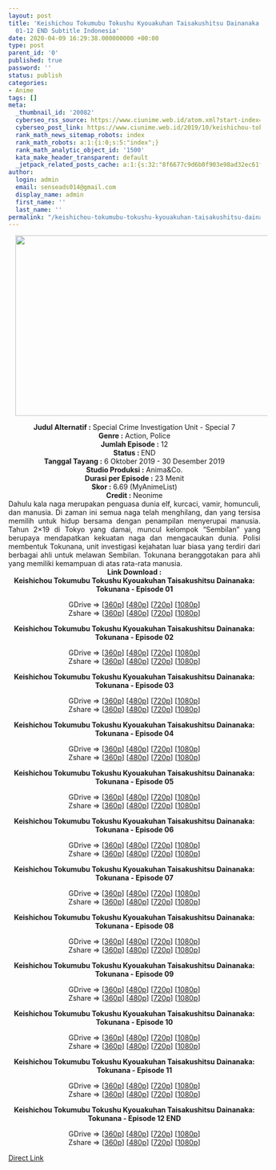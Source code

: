 ```yaml
---
layout: post
title: 'Keishichou Tokumubu Tokushu Kyouakuhan Taisakushitsu Dainanaka: Tokunana Episode
  01-12 END Subtitle Indonesia'
date: 2020-04-09 16:29:38.000000000 +00:00
type: post
parent_id: '0'
published: true
password: ''
status: publish
categories:
- Anime
tags: []
meta:
  _thumbnail_id: '20082'
  cyberseo_rss_source: https://www.ciunime.web.id/atom.xml?start-index=1351&max-results=150
  cyberseo_post_link: https://www.ciunime.web.id/2019/10/keishichou-tokumubu-tokushu-kyouakuhan.html
  rank_math_news_sitemap_robots: index
  rank_math_robots: a:1:{i:0;s:5:"index";}
  rank_math_analytic_object_id: '1500'
  kata_make_header_transparent: default
  _jetpack_related_posts_cache: a:1:{s:32:"8f6677c9d6b0f903e98ad32ec61f8deb";a:2:{s:7:"expires";i:1657399488;s:7:"payload";a:3:{i:0;a:1:{s:2:"id";i:27164;}i:1;a:1:{s:2:"id";i:27152;}i:2;a:1:{s:2:"id";i:27154;}}}}
author:
  login: admin
  email: senseads014@gmail.com
  display_name: admin
  first_name: ''
  last_name: ''
permalink: "/keishichou-tokumubu-tokushu-kyouakuhan-taisakushitsu-dainanaka-tokunana-episode-01-12-end-subtitle-indonesia/"
---
```

<div class="separator" style="clear: both; text-align: center;"><a href="https://1.bp.blogspot.com/--eoCospzcvU/XaFcDT3t9FI/AAAAAAAAdew/TZXrPB5a4X4AzKRS_yORLpz9D23qr72MwCLcBGAsYHQ/s1600/Keishichou%2BTokumubu%2BTokushu%2BKyouakuhan%2BTaisakushitsu%2BDainanaka%2B-%2BTokunana.jpg" imageanchor="1" style="margin-left: 1em; margin-right: 1em;"><img border="0" data-original-height="720" data-original-width="1280" height="360" src="{{ site.baseurl }}/assets/2020/04/Keishichou%2BTokumubu%2BTokushu%2BKyouakuhan%2BTaisakushitsu%2BDainanaka%2B-%2BTokunana.jpg" width="640" /></a></div>
<p>
<div style="text-align: center;"><b>Judul</b><b><b>&nbsp;Alternatif</b>&nbsp;:</b>&nbsp;Special Crime Investigation Unit - Special 7</div>
<div style="text-align: center;"><b>Genre :</b>&nbsp;Action, Police</div>
<div style="text-align: center;"><b>Jumlah Episode :</b>&nbsp;12<br /><b>Status :&nbsp;</b>END<br /><b>Tanggal Tayang :</b>&nbsp;6 Oktober 2019 - 30 Desember 2019<br /><b>Studio Produksi :</b>&nbsp;Anima&amp;Co.<br /><b>Durasi per Episode :</b>&nbsp;23 Menit</div>
<div style="text-align: center;"><b>Skor :</b>&nbsp;6.69 (MyAnimeList)<br /><b>Credit :</b>&nbsp;Neonime</div>
<div style="text-align: center;"></div>
<div style="text-align: justify;">Dahulu kala naga merupakan penguasa dunia elf, kurcaci, vamir, homunculi, dan manusia. Di zaman ini semua naga telah menghilang, dan yang tersisa memilih untuk hidup bersama dengan penampilan menyerupai manusia. Tahun 2×19 di Tokyo yang damai, muncul kelompok “Sembilan” yang berupaya mendapatkan kekuatan naga dan mengacaukan dunia. Polisi membentuk Tokunana, unit investigasi kejahatan luar biasa yang terdiri dari berbagai ahli untuk melawan Sembilan. Tokunana beranggotakan para ahli yang memiliki kemampuan di atas rata-rata manusia.</div>
<div style="text-align: justify;"></div>
<div style="text-align: justify;"></div>
<div style="text-align: center;"><b>Link Download :</b></div>
<div style="text-align: center;"><b>Keishichou Tokumubu Tokushu Kyouakuhan Taisakushitsu Dainanaka: Tokunana&nbsp;- Episode 01</b></p>
<div style="text-align: center;">GDrive =&gt; [<a href="https://drive.google.com/uc?export=download&amp;id=1AhkaeEfG1QS4_bF3eaE6ZPdJ_YoFsFZt" target="_blank" rel="noopener">360p</a>] [<a href="https://drive.google.com/uc?export=download&amp;id=1wrvF6_eNuc43mGA10A_veY2-RmNn3N7J" target="_blank" rel="noopener">480p</a>] [<a href="https://drive.google.com/uc?export=download&amp;id=1yyHwBgjLhAUt7lbPz7R8xulDJh79uFqw" target="_blank" rel="noopener">720p</a>]&nbsp;[<a href="https://drive.google.com/uc?id=1H9Sp6CqKaOaqz8tw83f-0JMCkSKODpto" target="_blank" rel="noopener">1080p</a>]<br />Zshare =&gt; [<a href="https://www51.zippyshare.com/v/AmNrO4Ff/file.html" target="_blank" rel="noopener">360p</a>] [<a href="https://www51.zippyshare.com/v/LtwWcuZK/file.html" target="_blank" rel="noopener">480p</a>] [<a href="https://www51.zippyshare.com/v/62Peo946/file.html" target="_blank" rel="noopener">720p</a>]&nbsp;[<a href="https://www67.zippyshare.com/v/2Qp91Fmw/file.html" target="_blank" rel="noopener">1080p</a>]</p>
<p><b>Keishichou Tokumubu Tokushu Kyouakuhan Taisakushitsu Dainanaka: Tokunana&nbsp;- Episode 02</b></p>
<p>GDrive =&gt; [<a href="https://drive.google.com/uc?id=1bqsmzGs8t_x24HyyJHWrJfc4KLVuRh5f" target="_blank" rel="noopener">360p</a>] [<a href="https://drive.google.com/uc?id=1PVtFwejep2AnBtRPACQLzK8GJiZwJh4z" target="_blank" rel="noopener">480p</a>] [<a href="https://drive.google.com/uc?id=1uAXFZju4-hlT-MColkHEfKq2TWIvtj6r" target="_blank" rel="noopener">720p</a>] [<a href="https://drive.google.com/uc?id=1LaH5d8x0FUYyc8BXU3g_UfoRomUD7fxv" target="_blank" rel="noopener">1080p</a>]<br />Zshare =&gt; [<a href="https://www91.zippyshare.com/v/9pxhhp23/file.html" target="_blank" rel="noopener">360p</a>] [<a href="https://www96.zippyshare.com/v/All0xMzJ/file.html" target="_blank" rel="noopener">480p</a>] [<a href="https://www98.zippyshare.com/v/7NVgOQ97/file.html" target="_blank" rel="noopener">720p</a>] [<a href="https://www39.zippyshare.com/v/TUOBLc1D/file.html" target="_blank" rel="noopener">1080p</a>]</p>
<p><b>Keishichou Tokumubu Tokushu Kyouakuhan Taisakushitsu Dainanaka: Tokunana&nbsp;- Episode 03</b></p>
<p>GDrive =&gt; [<a href="https://drive.google.com/uc?id=1uJEFlMb28rPj0Bt0CahMNSGhxwBaNoSA" target="_blank" rel="noopener">360p</a>] [<a href="https://drive.google.com/uc?id=15uYX8T8GHqAigjXHR_RQowxEZSOEMd-_" target="_blank" rel="noopener">480p</a>] [<a href="https://drive.google.com/uc?id=1y_E4jmeQmlSRp6ME-NHV_uFJUbEzJYpg" target="_blank" rel="noopener">720p</a>] [<a href="https://drive.google.com/uc?id=1NveZYW5ofdRBz0QkzZwmVW4-iiFlS_m3" target="_blank" rel="noopener">1080p</a>]<br />Zshare =&gt; [<a href="https://www65.zippyshare.com/v/H35OjGVB/file.html" target="_blank" rel="noopener">360p</a>] [<a href="https://www66.zippyshare.com/v/ejhbcKtu/file.html" target="_blank" rel="noopener">480p</a>] [<a href="https://www83.zippyshare.com/v/TngCSmG5/file.html" target="_blank" rel="noopener">720p</a>] [<a href="https://www100.zippyshare.com/v/kMtQzdEp/file.html" target="_blank" rel="noopener">1080p</a>]</p>
<p><b>Keishichou Tokumubu Tokushu Kyouakuhan Taisakushitsu Dainanaka: Tokunana&nbsp;- Episode 04</b></p>
<p>GDrive =&gt; [<a href="https://drive.google.com/uc?id=1Hv_Mhz5tP3AwoH4aT07GJpZt9mTRv0YY" target="_blank" rel="noopener">360p</a>] [<a href="https://drive.google.com/uc?id=1MeUBDDlH_KWcUC0PufI08krD-3qpAIW7" target="_blank" rel="noopener">480p</a>] [<a href="https://drive.google.com/uc?id=1ypcQ_BiRxNNpsNF-Fq7BcZCoMU58Y58Y" target="_blank" rel="noopener">720p</a>] [<a href="https://drive.google.com/uc?id=17ozn7W340LN2s6p6BpPIOAYOXRixBsi5" target="_blank" rel="noopener">1080p</a>]<br />Zshare =&gt; [<a href="https://www47.zippyshare.com/v/0wi17YqV/file.html" target="_blank" rel="noopener">360p</a>] [<a href="https://www119.zippyshare.com/v/FXTG09n8/file.html" target="_blank" rel="noopener">480p</a>] [<a href="https://www59.zippyshare.com/v/3QCnAqZo/file.html" target="_blank" rel="noopener">720p</a>] [<a href="https://www95.zippyshare.com/v/rdSUszZp/file.html" target="_blank" rel="noopener">1080p</a>]</p>
<p><b>Keishichou Tokumubu Tokushu Kyouakuhan Taisakushitsu Dainanaka: Tokunana&nbsp;- Episode 05</b></p>
<p>GDrive =&gt; [<a href="https://drive.google.com/uc?id=1zLN8GcLxuQo19pRKBrN9H8xyPGbXfCG2" target="_blank" rel="noopener">360p</a>] [<a href="https://drive.google.com/uc?id=1KBcoZSz3nB-b0wH_e5eTsJPrivuBB2dU" target="_blank" rel="noopener">480p</a>] [<a href="https://drive.google.com/uc?id=1PPRmgJB9Z5zzHO8soJjhsotsWWkiXrgS" target="_blank" rel="noopener">720p</a>] [<a href="https://drive.google.com/uc?id=1gGmDjHW7W4jNJd2nWz3BGuEq-qzdkyiQ" target="_blank" rel="noopener">1080p</a>]<br />Zshare =&gt; [<a href="https://www14.zippyshare.com/v/45w0HiuV/file.html" target="_blank" rel="noopener">360p</a>] [<a href="https://www12.zippyshare.com/v/LU4rz5kG/file.html" target="_blank" rel="noopener">480p</a>] [<a href="https://www18.zippyshare.com/v/0ZW6Hw35/file.html" target="_blank" rel="noopener">720p</a>] [<a href="https://www118.zippyshare.com/v/ieQ7zug1/file.html" target="_blank" rel="noopener">1080p</a>]</p>
<p><b>Keishichou Tokumubu Tokushu Kyouakuhan Taisakushitsu Dainanaka: Tokunana&nbsp;- Episode 06</b></p>
<p>GDrive =&gt; [<a href="https://drive.google.com/uc?export=download&amp;id=1nerHnDA8BYriRsUDrm5ZW1xdT6qjwruf" target="_blank" rel="noopener">360p</a>] [<a href="https://drive.google.com/uc?id=1dP6D1QSvvJH_6049l02A2zILU9MIH2EF" target="_blank" rel="noopener">480p</a>] [<a href="https://drive.google.com/uc?id=17Wudc7M-1PkHrz65zsEeucDntHbT1Yhe" target="_blank" rel="noopener">720p</a>] [<a href="https://drive.google.com/uc?id=1aEbWU_Fw4kt2K4Uelew9NNev-QgljaGE" target="_blank" rel="noopener">1080p</a>]<br />Zshare =&gt; [<a href="https://www1.zippyshare.com/v/8Qvwx0ke/file.html" target="_blank" rel="noopener">360p</a>] [<a href="https://www73.zippyshare.com/v/CunYZB6E/file.html" target="_blank" rel="noopener">480p</a>] [<a href="https://www90.zippyshare.com/v/7WEO7uxt/file.html" target="_blank" rel="noopener">720p</a>] [<a href="https://www13.zippyshare.com/v/UJabWB0v/file.html" target="_blank" rel="noopener">1080p</a>]</p>
<p><b>Keishichou Tokumubu Tokushu Kyouakuhan Taisakushitsu Dainanaka: Tokunana&nbsp;- Episode 07</b></p>
<p>GDrive =&gt; [<a href="https://drive.google.com/uc?export=download&amp;id=1_RSeaEYuLO0LEx_hEUGksHp-h35rV4Cl" target="_blank" rel="noopener">360p</a>] [<a href="https://drive.google.com/uc?id=1WKNpkXSFaCRmbLwUzSR2c_BUxvdQ6PG_" target="_blank" rel="noopener">480p</a>] [<a href="https://drive.google.com/uc?id=1YIs7HzNHuAUbcEwHATq3dITlJjwiJPPA" target="_blank" rel="noopener">720p</a>] [<a href="https://drive.google.com/uc?id=1m8Sm9hm4SciFzcH7lyWSqDSFAJWQ0nie" target="_blank" rel="noopener">1080p</a>]<br />Zshare =&gt; [<a href="https://www106.zippyshare.com/v/xqSotZ9j/file.html" target="_blank" rel="noopener">360p</a>] [<a href="https://www106.zippyshare.com/v/n8Qi4dMo/file.html" target="_blank" rel="noopener">480p</a>] [<a href="https://www100.zippyshare.com/v/YrllLnjy/file.html" target="_blank" rel="noopener">720p</a>] [<a href="https://www98.zippyshare.com/v/355P8CNi/file.html" target="_blank" rel="noopener">1080p</a>]</p>
<p><b>Keishichou Tokumubu Tokushu Kyouakuhan Taisakushitsu Dainanaka: Tokunana&nbsp;- Episode 08</b></p>
<p>GDrive =&gt; [<a href="https://drive.google.com/uc?id=1e1IxoL_01kHsUNi1ZwnDvH9Ni2oQKeiO" target="_blank" rel="noopener">360p</a>] [<a href="https://drive.google.com/uc?export=download&amp;id=15WipkwYrNUdd2aTAbjrRBZbLqbWyQmLV" target="_blank" rel="noopener">480p</a>] [<a href="https://drive.google.com/uc?export=download&amp;id=1_W_At7RX4Ozaym1AUZGl-76FIk7pEPYT" target="_blank" rel="noopener">720p</a>] [<a href="https://drive.google.com/uc?export=download&amp;id=1__WvcOukhcRKJAXGuo4eqqB5MObywGxI" target="_blank" rel="noopener">1080p</a>]<br />Zshare =&gt; [<a href="https://www69.zippyshare.com/v/RVYTr0O9/file.html" target="_blank" rel="noopener">360p</a>] [<a href="https://www1.zippyshare.com/v/pUja0GND/file.html" target="_blank" rel="noopener">480p</a>] [<a href="https://www76.zippyshare.com/v/RDPkRwZw/file.html" target="_blank" rel="noopener">720p</a>] [<a href="https://www8.zippyshare.com/v/Lkvjpgut/file.html" target="_blank" rel="noopener">1080p</a>]</p>
<p><b>Keishichou Tokumubu Tokushu Kyouakuhan Taisakushitsu Dainanaka: Tokunana&nbsp;- Episode 09</b></p>
<p>GDrive =&gt; [<a href="https://drive.google.com/uc?export=download&amp;id=13N7r8UOq3RZHBWG0X-i7kmjVyzCxlCnI" target="_blank" rel="noopener">360p</a>] [<a href="https://drive.google.com/uc?id=1gE9h2ELEkt9tMlzK0GsXwcmdnqZJU3BI" target="_blank" rel="noopener">480p</a>] [<a href="https://drive.google.com/uc?export=download&amp;id=1dMuGlU4edkxv5re5yWd1n5FLHMFX4M1c" target="_blank" rel="noopener">720p</a>] [<a href="https://drive.google.com/uc?export=download&amp;id=1RHjDDEK7Ta_4jxaib-DpzHxOJsqBZ4iO" target="_blank" rel="noopener">1080p</a>]<br />Zshare =&gt; [<a href="https://www26.zippyshare.com/v/DjTlUQxR/file.html" target="_blank" rel="noopener">360p</a>] [<a href="https://www82.zippyshare.com/v/ye8dcjAF/file.html" target="_blank" rel="noopener">480p</a>] [<a href="https://www95.zippyshare.com/v/XOP6ttCT/file.html" target="_blank" rel="noopener">720p</a>] [<a href="https://www110.zippyshare.com/v/L6OHQ0ZO/file.html" target="_blank" rel="noopener">1080p</a>]</p>
<p><b>Keishichou Tokumubu Tokushu Kyouakuhan Taisakushitsu Dainanaka: Tokunana&nbsp;- Episode 10</b></p>
<p>GDrive =&gt; [<a href="https://drive.google.com/uc?export=download&amp;id=1LgjbQHJEPfBO08wPXRw4ei_9dYOjVMpS" target="_blank" rel="noopener">360p</a>] [<a href="https://drive.google.com/uc?export=download&amp;id=17-Z9I4bP-tfMgAM-8g-9UfN27J3r_7TG" target="_blank" rel="noopener">480p</a>] [<a href="https://drive.google.com/uc?export=download&amp;id=1Wi9zXfgxXwvk6WmaIHwL_PXaalRqOSka" target="_blank" rel="noopener">720p</a>] [<a href="https://drive.google.com/uc?export=download&amp;id=1bXFiPRL7HWuleESoPuukK51HLYfjrqHa" target="_blank" rel="noopener">1080p</a>]<br />Zshare =&gt; [<a href="https://www118.zippyshare.com/v/yurPCWMO/file.html" target="_blank" rel="noopener">360p</a>] [<a href="https://www99.zippyshare.com/v/1XVGTwEN/file.html" target="_blank" rel="noopener">480p</a>] [<a href="https://www39.zippyshare.com/v/wMMiNtVc/file.html" target="_blank" rel="noopener">720p</a>] [<a href="https://www18.zippyshare.com/v/7JAWcw4W/file.html" target="_blank" rel="noopener">1080p</a>]</p>
<p><b>Keishichou Tokumubu Tokushu Kyouakuhan Taisakushitsu Dainanaka: Tokunana&nbsp;- Episode 11</b></p>
<p>GDrive =&gt; [<a href="https://drive.google.com/uc?export=download&amp;id=1eAido-W2vYlkxRjedxSHNlBbNLk3Ps0t" target="_blank" rel="noopener">360p</a>] [<a href="https://drive.google.com/uc?export=download&amp;id=1Tj-QIcd2OC0WSpfKiXPNqAj0rGshGldx" target="_blank" rel="noopener">480p</a>] [<a href="https://drive.google.com/uc?export=download&amp;id=1YAOhy3RPpBfpzpP7TYgw2gDJHxkP5I5O" target="_blank" rel="noopener">720p</a>] [<a href="https://drive.google.com/uc?export=download&amp;id=1F39KWgcSNv0IVmfdxCVfkqDkpHbr_Irj" target="_blank" rel="noopener">1080p</a>]<br />Zshare =&gt; [<a href="https://www84.zippyshare.com/v/E8kHllmD/file.html" target="_blank" rel="noopener">360p</a>] [<a href="https://www89.zippyshare.com/v/enu6p7mk/file.html" target="_blank" rel="noopener">480p</a>] [<a href="https://www2.zippyshare.com/v/WpTimyj9/file.html" target="_blank" rel="noopener">720p</a>] [<a href="https://www76.zippyshare.com/v/WKJkMo7c/file.html" target="_blank" rel="noopener">1080p</a>]</p>
<p><b>Keishichou Tokumubu Tokushu Kyouakuhan Taisakushitsu Dainanaka: Tokunana&nbsp;- Episode 12 END</b></p>
<p>GDrive =&gt; [<a href="https://drive.google.com/uc?export=download&amp;id=1ky7q2fatr5Ho9bc5ZxlNTICJCb-UdmdY" target="_blank" rel="noopener">360p</a>] [<a href="https://drive.google.com/uc?id=1dqOpCgrcXeb9OtAYS0gbCVNVxVCpyFVH" target="_blank" rel="noopener">480p</a>] [<a href="https://drive.google.com/uc?id=1h7jUOslq5nvZXPyKsKCNt5OrVTGhy6lm" target="_blank" rel="noopener">720p</a>] [<a href="https://drive.google.com/uc?id=1P4KjgS2PWkJQZXp89RAMxpJxpCllH_nT" target="_blank" rel="noopener">1080p</a>]<br />Zshare =&gt; [<a href="https://www59.zippyshare.com/v/Bf4gNcxI/file.html" target="_blank" rel="noopener">360p</a>] [<a href="https://www92.zippyshare.com/v/KXQPMyJ7/file.html" target="_blank" rel="noopener">480p</a>] [<a href="https://www69.zippyshare.com/v/nUepFb87/file.html" target="_blank" rel="noopener">720p</a>] [<a href="https://www62.zippyshare.com/v/9rl132pj/file.html" target="_blank" rel="noopener">1080p</a>]</div>
</div>
<link rel="stylesheet" href="https://cdnjs.cloudflare.com/ajax/libs/font-awesome/4.7.0/css/font-awesome.min.css" />
<div class="divbtn"> <a href="https://handymansurrender.com/fihup8buzv?key=94550f7ce39444073321dde3b8782f97" class="btn"><i class="fa fa-download"></i> Direct Link</a> </div>
